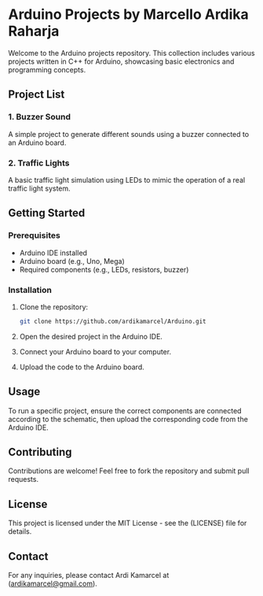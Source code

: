 # Arduino Projects by Marcello Ardika Raharja

Welcome to the Arduino projects repository. This collection includes various projects written in C++ for Arduino, showcasing basic electronics and programming concepts.

## Project List

### 1. Buzzer Sound
A simple project to generate different sounds using a buzzer connected to an Arduino board.

### 2. Traffic Lights
A basic traffic light simulation using LEDs to mimic the operation of a real traffic light system.

## Getting Started

### Prerequisites
- Arduino IDE installed
- Arduino board (e.g., Uno, Mega)
- Required components (e.g., LEDs, resistors, buzzer)

### Installation
1. Clone the repository:
    ```bash
    git clone https://github.com/ardikamarcel/Arduino.git
    ```
2. Open the desired project in the Arduino IDE.

3. Connect your Arduino board to your computer.

4. Upload the code to the Arduino board.

## Usage
To run a specific project, ensure the correct components are connected according to the schematic, then upload the corresponding code from the Arduino IDE.

## Contributing
Contributions are welcome! Feel free to fork the repository and submit pull requests.

## License
This project is licensed under the MIT License - see the (LICENSE) file for details.

## Contact
For any inquiries, please contact Ardi Kamarcel at (ardikamarcel@gmail.com).
